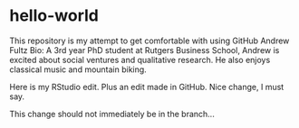 # hello-world
This repository is my attempt to get comfortable with using GitHub
Andrew Fultz Bio: A 3rd year PhD student at Rutgers Business School, Andrew is excited about social ventures and qualitative research. He also enjoys classical music and mountain biking.

Here is my RStudio edit. Plus an edit made in GitHub. Nice change, I must say. 

This change should not immediately be in the branch...
